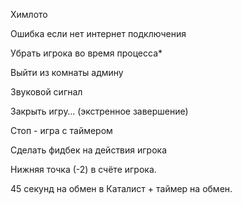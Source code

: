 Химлото

Ошибка если нет интернет подключения

Убрать игрока во время процесса*

Выйти из комнаты админу

Звуковой сигнал

Закрыть игру… (экстренное завершение)

Cтоп - игра с таймером

Cделать фидбек на действия игрока

Нижняя точка (-2) в счёте игрока.

45 cекунд на обмен в Каталист + таймер на обмен.